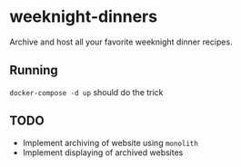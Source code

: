 # weeknight-dinners
Archive and host all your favorite weeknight dinner recipes.

## Running

`docker-compose -d up` should do the trick

## TODO

* Implement archiving of website using `monolith`
* Implement displaying of archived websites
